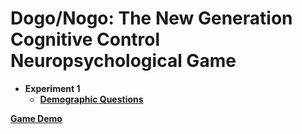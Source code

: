 # Dogo/Nogo: The New Generation Cognitive Control Neuropsychological Game

- **Experiment 1**
  - [**Demographic Questions**](https://realitybending.github.io/DoggoNogo/study1/experiment/index.html)






[**Game Demo**](https://github.com/RealityBending/DoggoNogo/assets/134178576/e798ea38-4b9e-4489-a141-d59c22403c50)

